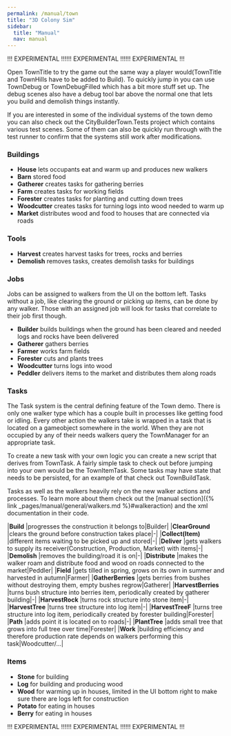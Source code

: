 ```yaml
---
permalink: /manual/town
title: "3D Colony Sim"
sidebar:
  title: "Manual"
  nav: manual
---
```


!!! EXPERIMENTAL !!!!!! EXPERIMENTAL !!!!!! EXPERIMENTAL !!!

Open TownTitle to try the game out the same way a player would(TownTitle and TownHills have to be added to Build). To quickly jump in you can use TownDebug or TownDebugFilled which has a bit more stuff set up. The debug scenes also have a debug tool bar above the normal one that lets you build and demolish things instantly.

If you are interested in some of the individual systems of the town demo you can also check out the CityBuilderTown.Tests project which contains various test scenes. Some of them can also be quickly run through with the test runner to confirm that the systems still work after modifications.

### Buildings

- __House__ lets occupants eat and warm up and produces new walkers
- __Barn__ stored food
- __Gatherer__ creates tasks for gathering berries
- __Farm__ creates tasks for working fields
- __Forester__ creates tasks for planting and cutting down trees
- __Woodcutter__ creates tasks for turning logs into wood needed to warm up
- __Market__ distributes wood and food to houses that are connected via roads

### Tools

- __Harvest__ creates harvest tasks for trees, rocks and berries
- __Demolish__ removes tasks, creates demolish tasks for buildings

### Jobs

Jobs can be assigned to walkers from the UI on the bottom left. Tasks without a job, like clearing the ground or picking up items, can be done by any walker. Those with an assigned job will look for tasks that correlate to their job first though. 

- __Builder__ builds buildings when the ground has been cleared and needed logs and rocks have been delivered
- __Gatherer__ gathers berries
- __Farmer__ works farm fields
- __Forester__ cuts and plants trees
- __Woodcutter__ turns logs into wood
- __Peddler__ delivers items to the market and distributes them along roads

### Tasks

The Task system is the central defining feature of the Town demo. There is only one walker type which has a couple built in processes like getting food or idling. Every other action the walkers take is wrapped in a task that is located on a gameobject somewhere in the world. When they are not occupied by any of their needs walkers query the TownManager for an appropriate task. 

To create a new task with your own logic you can create a new script that derives from TownTask. A fairly simple task to check out before jumping into your own would be the TownItemTask. Some tasks may have state that needs to be persisted, for an example of that check out TownBuildTask.

Tasks as well as the walkers heavily rely on the new walker actions and processes. To learn more about them check out the [manual section]({% link _pages/manual/general/walkers.md %}#walkeraction) and the xml documentation in their code.

|__Build__ |progresses the construction it belongs to|Builder|
|__ClearGround__ |clears the ground before construction takes place|-|
|__Collect(Item)__ |different items waiting to be picked up and stored|-|
|__Deliver__ |gets walkers to supply its receiver(Construction, Production, Market) with items|-|
|__Demolish__ |removes the building/road it is on|-|
|__Distribute__ |makes the walker roam and distribute food and wood on roads connected to the market|Peddler|
|__Field__ |gets tilled in spring, grows on its own in summer and harvested in autumn|Farmer|
|__GatherBerries__ |gets berries from bushes without destroying them, empty bushes regrow|Gatherer|
|__HarvestBerries__ |turns bush structure into berries item, periodically created by gatherer building|-|
|__HarvestRock__ |turns rock structure into stone item|-|
|__HarvestTree__ |turns tree structure into log item|-|
|__HarvestTreeF__ |turns tree structure into log item, periodically created by forester building|Forester|
|__Path__ |adds point it is located on to roads|-|
|__PlantTree__ |adds small tree that grows into full tree over time|Forester|
|__Work__ |building efficiency and therefore production rate depends on walkers performing this task|Woodcutter/...|

### Items

- __Stone__ for building
- __Log__ for building and producing wood
- __Wood__ for warming up in houses, limited in the UI bottom right to make sure there are logs left for construction
- __Potato__ for eating in houses
- __Berry__ for eating in houses


!!! EXPERIMENTAL !!!!!! EXPERIMENTAL !!!!!! EXPERIMENTAL !!!